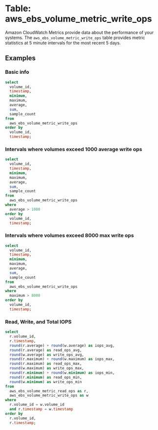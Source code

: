 # Table: aws_ebs_volume_metric_write_ops

Amazon CloudWatch Metrics provide data about the performance of your systems.  The `aws_ebs_volume_metric_write_ops` table provides metric statistics at 5 minute intervals for the most recent 5 days.


## Examples

### Basic info

```sql
select
  volume_id,
  timestamp,
  minimum,
  maximum,
  average,
  sum,
  sample_count
from
  aws_ebs_volume_metric_write_ops
order by
  volume_id,
  timestamp;
```

### Intervals where volumes exceed 1000 average write ops
```sql
select
  volume_id,
  timestamp,
  minimum,
  maximum,
  average,
  sum,
  sample_count
from
  aws_ebs_volume_metric_write_ops
where
  average > 1000
order by
  volume_id,
  timestamp;
```


### Intervals where volumes exceed 8000 max write ops
```sql
select
  volume_id,
  timestamp,
  minimum,
  maximum,
  average,
  sum,
  sample_count
from
  aws_ebs_volume_metric_write_ops
where
  maximum > 8000
order by
  volume_id,
  timestamp;
```


### Read, Write, and Total IOPS

```sql
select 
  r.volume_id,
  r.timestamp,
  round(r.average) + round(w.average) as iops_avg,
  round(r.average) as read_ops_avg,
  round(w.average) as write_ops_avg,
  round(r.maximum) + round(w.maximum) as iops_max,
  round(r.maximum) as read_ops_max,
  round(w.maximum) as write_ops_max,
  round(r.minimum) + round(w.minimum) as iops_min,
  round(r.minimum) as read_ops_min,
  round(w.minimum) as write_ops_min
from 
  aws_ebs_volume_metric_read_ops as r,
  aws_ebs_volume_metric_write_ops as w
where 
  r.volume_id = w.volume_id
  and r.timestamp = w.timestamp
order by
  r.volume_id,
  r.timestamp;
```